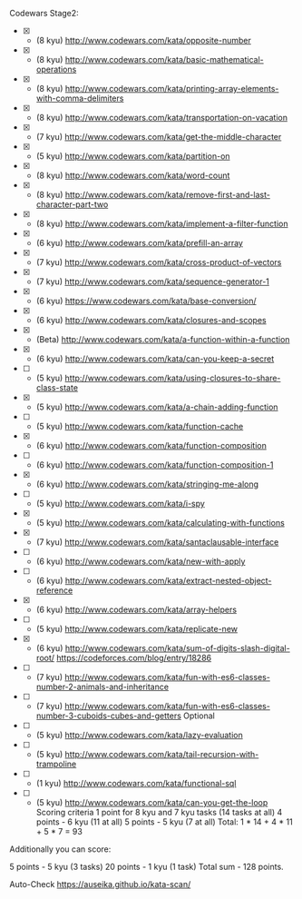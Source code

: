 Codewars Stage2:
- [x] - (8 kyu) http://www.codewars.com/kata/opposite-number
- [x] - (8 kyu) http://www.codewars.com/kata/basic-mathematical-operations
- [x] - (8 kyu) http://www.codewars.com/kata/printing-array-elements-with-comma-delimiters
- [x] - (8 kyu) http://www.codewars.com/kata/transportation-on-vacation
- [x] - (7 kyu) http://www.codewars.com/kata/get-the-middle-character
- [x] - (5 kyu) http://www.codewars.com/kata/partition-on
- [x] - (8 kyu) http://www.codewars.com/kata/word-count
- [x] - (8 kyu) http://www.codewars.com/kata/remove-first-and-last-character-part-two
- [x] - (8 kyu) http://www.codewars.com/kata/implement-a-filter-function
- [x] - (6 kyu) http://www.codewars.com/kata/prefill-an-array
- [x] - (7 kyu) http://www.codewars.com/kata/cross-product-of-vectors
- [x] - (7 kyu) http://www.codewars.com/kata/sequence-generator-1
- [x] - (6 kyu) https://www.codewars.com/kata/base-conversion/
- [x] - (6 kyu) http://www.codewars.com/kata/closures-and-scopes
- [x] - (Beta) http://www.codewars.com/kata/a-function-within-a-function
- [x] - (6 kyu) http://www.codewars.com/kata/can-you-keep-a-secret
- [ ] - (5 kyu) http://www.codewars.com/kata/using-closures-to-share-class-state
- [x] - (5 kyu) http://www.codewars.com/kata/a-chain-adding-function
- [ ] - (5 kyu) http://www.codewars.com/kata/function-cache
- [x] - (6 kyu) http://www.codewars.com/kata/function-composition
- [ ] - (6 kyu) http://www.codewars.com/kata/function-composition-1
- [x] - (6 kyu) http://www.codewars.com/kata/stringing-me-along
- [ ] - (5 kyu) http://www.codewars.com/kata/i-spy
- [x] - (5 kyu) http://www.codewars.com/kata/calculating-with-functions
- [x] - (7 kyu) http://www.codewars.com/kata/santaclausable-interface
- [ ] - (6 kyu) http://www.codewars.com/kata/new-with-apply
- [ ] - (6 kyu) http://www.codewars.com/kata/extract-nested-object-reference
- [x] - (6 kyu) http://www.codewars.com/kata/array-helpers
- [ ] - (5 kyu) http://www.codewars.com/kata/replicate-new
- [x] - (6 kyu) http://www.codewars.com/kata/sum-of-digits-slash-digital-root/ https://codeforces.com/blog/entry/18286
- [ ] - (7 kyu) http://www.codewars.com/kata/fun-with-es6-classes-number-2-animals-and-inheritance
- [ ] - (7 kyu) http://www.codewars.com/kata/fun-with-es6-classes-number-3-cuboids-cubes-and-getters
Optional
- [ ] - (5 kyu) http://www.codewars.com/kata/lazy-evaluation
- [ ] - (5 kyu) http://www.codewars.com/kata/tail-recursion-with-trampoline
- [ ] - (1 kyu) http://www.codewars.com/kata/functional-sql
- [ ] - (5 kyu) http://www.codewars.com/kata/can-you-get-the-loop
Scoring criteria
1 point for 8 kyu and 7 kyu tasks (14 tasks at all)
4 points - 6 kyu (11 at all)
5 points - 5 kyu (7 at all)
Total: 1 * 14 + 4 * 11 + 5 * 7 = 93

Additionally you can score:

5 points - 5 kyu (3 tasks)
20 points - 1 kyu (1 task)
Total sum - 128 points.

Auto-Check
https://auseika.github.io/kata-scan/